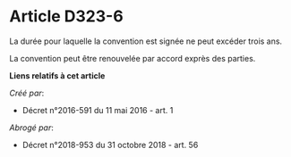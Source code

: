# Article D323-6

La durée pour laquelle la convention est signée ne peut excéder trois ans. 

La convention peut être renouvelée par accord exprès des parties.

**Liens relatifs à cet article**

_Créé par_:

  - Décret n°2016-591 du 11 mai 2016 - art. 1

_Abrogé par_:

  - Décret n°2018-953 du 31 octobre 2018 - art. 56
